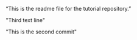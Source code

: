 “This is the readme file for the tutorial 
repository.”

"Third text line"

"This is the second commit"